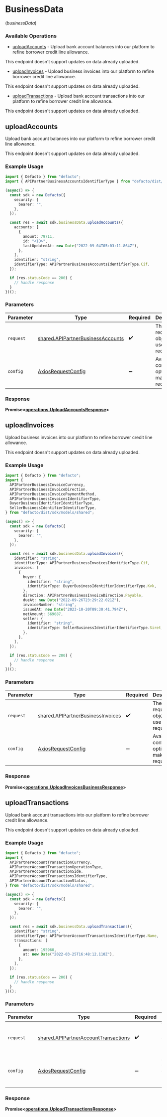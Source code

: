 # BusinessData
(*businessData*)

### Available Operations

* [uploadAccounts](#uploadaccounts) - 
Upload bank account balances into our platform to refine borrower credit
line allowance.
 
This endpoint doesn't support updates on data already uploaded.

* [uploadInvoices](#uploadinvoices) - 
Upload business invoices into our platform to refine borrower credit
line allowance.

This endpoint doesn't support updates on data already uploaded.

* [uploadTransactions](#uploadtransactions) - 
Upload bank account transactions into our platform to refine borrower
credit line allowance.
  
This endpoint doesn't support updates on data already uploaded.


## uploadAccounts


Upload bank account balances into our platform to refine borrower credit
line allowance.
 
This endpoint doesn't support updates on data already uploaded.


### Example Usage

```typescript
import { Defacto } from "defacto";
import { APIPartnerBusinessAccountsIdentifierType } from "defacto/dist/sdk/models/shared";

(async() => {
  const sdk = new Defacto({
    security: {
      bearer: "",
    },
  });

  const res = await sdk.businessData.uploadAccounts({
    accounts: [
      {
        amount: 79711,
        id: "<ID>",
        lastUpdatedAt: new Date("2022-09-04T05:03:11.864Z"),
      },
    ],
    identifier: "string",
    identifierType: APIPartnerBusinessAccountsIdentifierType.Cif,
  });

  if (res.statusCode == 200) {
    // handle response
  }
})();
```

### Parameters

| Parameter                                                                              | Type                                                                                   | Required                                                                               | Description                                                                            |
| -------------------------------------------------------------------------------------- | -------------------------------------------------------------------------------------- | -------------------------------------------------------------------------------------- | -------------------------------------------------------------------------------------- |
| `request`                                                                              | [shared.APIPartnerBusinessAccounts](../../models/shared/apipartnerbusinessaccounts.md) | :heavy_check_mark:                                                                     | The request object to use for the request.                                             |
| `config`                                                                               | [AxiosRequestConfig](https://axios-http.com/docs/req_config)                           | :heavy_minus_sign:                                                                     | Available config options for making requests.                                          |


### Response

**Promise<[operations.UploadAccountsResponse](../../models/operations/uploadaccountsresponse.md)>**


## uploadInvoices


Upload business invoices into our platform to refine borrower credit
line allowance.

This endpoint doesn't support updates on data already uploaded.


### Example Usage

```typescript
import { Defacto } from "defacto";
import {
  APIPartnerBusinessInvoiceCurrency,
  APIPartnerBusinessInvoiceDirection,
  APIPartnerBusinessInvoicePaymentMethod,
  APIPartnerBusinessInvoicesIdentifierType,
  BuyerBusinessIdentifierIdentifierType,
  SellerBusinessIdentifierIdentifierType,
} from "defacto/dist/sdk/models/shared";

(async() => {
  const sdk = new Defacto({
    security: {
      bearer: "",
    },
  });

  const res = await sdk.businessData.uploadInvoices({
    identifier: "string",
    identifierType: APIPartnerBusinessInvoicesIdentifierType.Cif,
    invoices: [
      {
        buyer: {
          identifier: "string",
          identifierType: BuyerBusinessIdentifierIdentifierType.Kvk,
        },
        direction: APIPartnerBusinessInvoiceDirection.Payable,
        dueAt: new Date("2022-09-26T23:29:22.021Z"),
        invoiceNumber: "string",
        issuedAt: new Date("2023-10-20T09:30:41.794Z"),
        netAmount: 569687,
        seller: {
          identifier: "string",
          identifierType: SellerBusinessIdentifierIdentifierType.Siret,
        },
      },
    ],
  });

  if (res.statusCode == 200) {
    // handle response
  }
})();
```

### Parameters

| Parameter                                                                              | Type                                                                                   | Required                                                                               | Description                                                                            |
| -------------------------------------------------------------------------------------- | -------------------------------------------------------------------------------------- | -------------------------------------------------------------------------------------- | -------------------------------------------------------------------------------------- |
| `request`                                                                              | [shared.APIPartnerBusinessInvoices](../../models/shared/apipartnerbusinessinvoices.md) | :heavy_check_mark:                                                                     | The request object to use for the request.                                             |
| `config`                                                                               | [AxiosRequestConfig](https://axios-http.com/docs/req_config)                           | :heavy_minus_sign:                                                                     | Available config options for making requests.                                          |


### Response

**Promise<[operations.UploadInvoicesBusinessResponse](../../models/operations/uploadinvoicesbusinessresponse.md)>**


## uploadTransactions


Upload bank account transactions into our platform to refine borrower
credit line allowance.
  
This endpoint doesn't support updates on data already uploaded.


### Example Usage

```typescript
import { Defacto } from "defacto";
import {
  APIPartnerAccountTransactionCurrency,
  APIPartnerAccountTransactionOperationType,
  APIPartnerAccountTransactionSide,
  APIPartnerAccountTransactionsIdentifierType,
  APIPartnerAccountTransactionStatus,
} from "defacto/dist/sdk/models/shared";

(async() => {
  const sdk = new Defacto({
    security: {
      bearer: "",
    },
  });

  const res = await sdk.businessData.uploadTransactions({
    identifier: "string",
    identifierType: APIPartnerAccountTransactionsIdentifierType.Name,
    transactions: [
      {
        amount: 195960,
        at: new Date("2022-03-25T16:48:12.110Z"),
      },
    ],
  });

  if (res.statusCode == 200) {
    // handle response
  }
})();
```

### Parameters

| Parameter                                                                                    | Type                                                                                         | Required                                                                                     | Description                                                                                  |
| -------------------------------------------------------------------------------------------- | -------------------------------------------------------------------------------------------- | -------------------------------------------------------------------------------------------- | -------------------------------------------------------------------------------------------- |
| `request`                                                                                    | [shared.APIPartnerAccountTransactions](../../models/shared/apipartneraccounttransactions.md) | :heavy_check_mark:                                                                           | The request object to use for the request.                                                   |
| `config`                                                                                     | [AxiosRequestConfig](https://axios-http.com/docs/req_config)                                 | :heavy_minus_sign:                                                                           | Available config options for making requests.                                                |


### Response

**Promise<[operations.UploadTransactionsResponse](../../models/operations/uploadtransactionsresponse.md)>**


